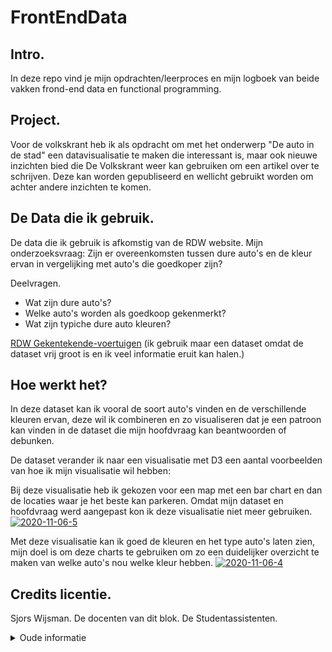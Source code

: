 # FrontEndData



## Intro.
In deze repo vind je mijn opdrachten/leerproces en mijn logboek van beide vakken frond-end data en functional programming.


## Project.
Voor de volkskrant heb ik als opdracht om met het onderwerp "De auto in de stad" een datavisualisatie te maken die interessant is, maar ook nieuwe inzichten bied die De Volkskrant weer kan gebruiken om een artikel over te schrijven. Deze kan worden gepubliseerd en wellicht gebruikt worden om achter andere inzichten te komen.



## De Data die ik gebruik.
De data die ik gebruik is afkomstig van de RDW website.
Mijn onderzoeksvraag: Zijn er overeenkomsten tussen dure auto's en de kleur ervan in vergelijking met auto's die goedkoper zijn?

Deelvragen.
- Wat zijn dure auto's?
- Welke auto's worden als goedkoop gekenmerkt?
- Wat zijn typiche dure auto kleuren?

[RDW Gekentekende-voertuigen](https://opendata.rdw.nl/Voertuigen/Open-Data-RDW-Gekentekende_voertuigen/m9d7-ebf2)
(ik gebruik maar een dataset omdat de dataset vrij groot is en ik veel informatie eruit kan halen.)


## Hoe werkt het?
In deze dataset kan ik vooral de soort auto's vinden en de verschillende kleuren ervan, deze wil ik combineren en zo visualiseren dat je een patroon kan vinden in de dataset die mijn hoofdvraag kan beantwoorden of debunken.

De dataset verander ik naar een visualisatie met D3 een aantal voorbeelden van hoe ik mijn visualisatie wil hebben:

Bij deze visualisatie heb ik gekozen voor een map met een bar chart en dan de locaties waar je het beste kan parkeren. Omdat mijn dataset en hoofdvraag werd aangepast kon ik deze visualisatie niet meer gebruiken. 
<a href="https://ibb.co/yQtgX7H"><img src="https://i.ibb.co/QKLYfty/2020-11-06-5.png" alt="2020-11-06-5" border="0"></a>

Met deze visualisatie kan ik goed de kleuren en het type auto's laten zien, mijn doel is om deze charts te gebruiken om zo een duidelijker overzicht te maken van welke auto's nou welke kleur hebben.
<a href="https://ibb.co/txGC0PY"><img src="https://i.ibb.co/Gt6PZ3C/2020-11-06-4.png" alt="2020-11-06-4" border="0"></a>



## Credits licentie.
Sjors Wijsman.
De docenten van dit blok.
De Studentassistenten.



<details>
<summary>Oude informatie</summary>
  ## De data die ik gebruik 
<br>
De date die ik gebruik zijn afkomstig van RDW 
Voor een uitgebreidere uitleg kan je gaan naar [WIKI Werkwijze](https://github.com/tilltheant/functional-programming/wiki/%5B2.1%5DWerkwijze-in-fases)
Ik wil met de dataset mijn hoofdvraag beantwoorden: Wat is het gemiddelde van de tijdsduur aan parkeren in de amsterdam tijdens kerst in vergelijking met normale dagen?

[RDW Speciale dagen dataset](https://opendata.rdw.nl/Parkeren/Open-Data-Parkeren-SPECIALE-DAG/hpi4-mynq)

</details>
